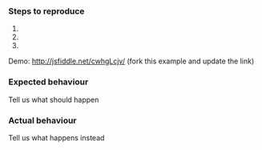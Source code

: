 ### Steps to reproduce
1. 
2. 
3. 

Demo: http://jsfiddle.net/cwhgLcjv/ (fork this example and update the link)

### Expected behaviour
Tell us what should happen

### Actual behaviour
Tell us what happens instead

